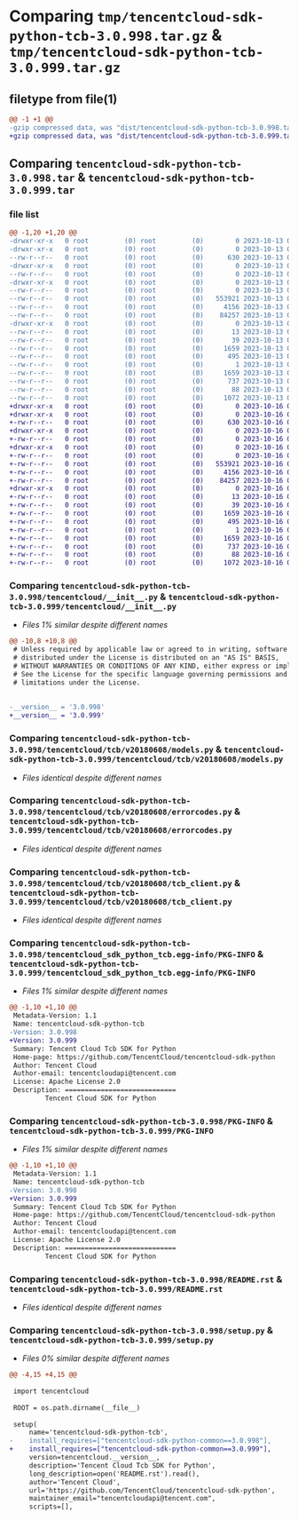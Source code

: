 # Comparing `tmp/tencentcloud-sdk-python-tcb-3.0.998.tar.gz` & `tmp/tencentcloud-sdk-python-tcb-3.0.999.tar.gz`

## filetype from file(1)

```diff
@@ -1 +1 @@
-gzip compressed data, was "dist/tencentcloud-sdk-python-tcb-3.0.998.tar", last modified: Fri Oct 13 00:36:37 2023, max compression
+gzip compressed data, was "dist/tencentcloud-sdk-python-tcb-3.0.999.tar", last modified: Mon Oct 16 00:35:48 2023, max compression
```

## Comparing `tencentcloud-sdk-python-tcb-3.0.998.tar` & `tencentcloud-sdk-python-tcb-3.0.999.tar`

### file list

```diff
@@ -1,20 +1,20 @@
-drwxr-xr-x   0 root         (0) root         (0)        0 2023-10-13 00:36:37.000000 tencentcloud-sdk-python-tcb-3.0.998/
-drwxr-xr-x   0 root         (0) root         (0)        0 2023-10-13 00:36:37.000000 tencentcloud-sdk-python-tcb-3.0.998/tencentcloud/
--rw-r--r--   0 root         (0) root         (0)      630 2023-10-13 00:36:36.000000 tencentcloud-sdk-python-tcb-3.0.998/tencentcloud/__init__.py
-drwxr-xr-x   0 root         (0) root         (0)        0 2023-10-13 00:36:37.000000 tencentcloud-sdk-python-tcb-3.0.998/tencentcloud/tcb/
--rw-r--r--   0 root         (0) root         (0)        0 2023-10-13 00:36:36.000000 tencentcloud-sdk-python-tcb-3.0.998/tencentcloud/tcb/__init__.py
-drwxr-xr-x   0 root         (0) root         (0)        0 2023-10-13 00:36:37.000000 tencentcloud-sdk-python-tcb-3.0.998/tencentcloud/tcb/v20180608/
--rw-r--r--   0 root         (0) root         (0)        0 2023-10-13 00:36:36.000000 tencentcloud-sdk-python-tcb-3.0.998/tencentcloud/tcb/v20180608/__init__.py
--rw-r--r--   0 root         (0) root         (0)   553921 2023-10-13 00:36:36.000000 tencentcloud-sdk-python-tcb-3.0.998/tencentcloud/tcb/v20180608/models.py
--rw-r--r--   0 root         (0) root         (0)     4156 2023-10-13 00:36:36.000000 tencentcloud-sdk-python-tcb-3.0.998/tencentcloud/tcb/v20180608/errorcodes.py
--rw-r--r--   0 root         (0) root         (0)    84257 2023-10-13 00:36:36.000000 tencentcloud-sdk-python-tcb-3.0.998/tencentcloud/tcb/v20180608/tcb_client.py
-drwxr-xr-x   0 root         (0) root         (0)        0 2023-10-13 00:36:37.000000 tencentcloud-sdk-python-tcb-3.0.998/tencentcloud_sdk_python_tcb.egg-info/
--rw-r--r--   0 root         (0) root         (0)       13 2023-10-13 00:36:37.000000 tencentcloud-sdk-python-tcb-3.0.998/tencentcloud_sdk_python_tcb.egg-info/top_level.txt
--rw-r--r--   0 root         (0) root         (0)       39 2023-10-13 00:36:37.000000 tencentcloud-sdk-python-tcb-3.0.998/tencentcloud_sdk_python_tcb.egg-info/requires.txt
--rw-r--r--   0 root         (0) root         (0)     1659 2023-10-13 00:36:37.000000 tencentcloud-sdk-python-tcb-3.0.998/tencentcloud_sdk_python_tcb.egg-info/PKG-INFO
--rw-r--r--   0 root         (0) root         (0)      495 2023-10-13 00:36:37.000000 tencentcloud-sdk-python-tcb-3.0.998/tencentcloud_sdk_python_tcb.egg-info/SOURCES.txt
--rw-r--r--   0 root         (0) root         (0)        1 2023-10-13 00:36:37.000000 tencentcloud-sdk-python-tcb-3.0.998/tencentcloud_sdk_python_tcb.egg-info/dependency_links.txt
--rw-r--r--   0 root         (0) root         (0)     1659 2023-10-13 00:36:37.000000 tencentcloud-sdk-python-tcb-3.0.998/PKG-INFO
--rw-r--r--   0 root         (0) root         (0)      737 2023-10-13 00:36:36.000000 tencentcloud-sdk-python-tcb-3.0.998/README.rst
--rw-r--r--   0 root         (0) root         (0)       88 2023-10-13 00:36:37.000000 tencentcloud-sdk-python-tcb-3.0.998/setup.cfg
--rw-r--r--   0 root         (0) root         (0)     1072 2023-10-13 00:36:36.000000 tencentcloud-sdk-python-tcb-3.0.998/setup.py
+drwxr-xr-x   0 root         (0) root         (0)        0 2023-10-16 00:35:48.000000 tencentcloud-sdk-python-tcb-3.0.999/
+drwxr-xr-x   0 root         (0) root         (0)        0 2023-10-16 00:35:48.000000 tencentcloud-sdk-python-tcb-3.0.999/tencentcloud/
+-rw-r--r--   0 root         (0) root         (0)      630 2023-10-16 00:35:48.000000 tencentcloud-sdk-python-tcb-3.0.999/tencentcloud/__init__.py
+drwxr-xr-x   0 root         (0) root         (0)        0 2023-10-16 00:35:48.000000 tencentcloud-sdk-python-tcb-3.0.999/tencentcloud/tcb/
+-rw-r--r--   0 root         (0) root         (0)        0 2023-10-16 00:35:48.000000 tencentcloud-sdk-python-tcb-3.0.999/tencentcloud/tcb/__init__.py
+drwxr-xr-x   0 root         (0) root         (0)        0 2023-10-16 00:35:48.000000 tencentcloud-sdk-python-tcb-3.0.999/tencentcloud/tcb/v20180608/
+-rw-r--r--   0 root         (0) root         (0)        0 2023-10-16 00:35:48.000000 tencentcloud-sdk-python-tcb-3.0.999/tencentcloud/tcb/v20180608/__init__.py
+-rw-r--r--   0 root         (0) root         (0)   553921 2023-10-16 00:35:48.000000 tencentcloud-sdk-python-tcb-3.0.999/tencentcloud/tcb/v20180608/models.py
+-rw-r--r--   0 root         (0) root         (0)     4156 2023-10-16 00:35:48.000000 tencentcloud-sdk-python-tcb-3.0.999/tencentcloud/tcb/v20180608/errorcodes.py
+-rw-r--r--   0 root         (0) root         (0)    84257 2023-10-16 00:35:48.000000 tencentcloud-sdk-python-tcb-3.0.999/tencentcloud/tcb/v20180608/tcb_client.py
+drwxr-xr-x   0 root         (0) root         (0)        0 2023-10-16 00:35:48.000000 tencentcloud-sdk-python-tcb-3.0.999/tencentcloud_sdk_python_tcb.egg-info/
+-rw-r--r--   0 root         (0) root         (0)       13 2023-10-16 00:35:48.000000 tencentcloud-sdk-python-tcb-3.0.999/tencentcloud_sdk_python_tcb.egg-info/top_level.txt
+-rw-r--r--   0 root         (0) root         (0)       39 2023-10-16 00:35:48.000000 tencentcloud-sdk-python-tcb-3.0.999/tencentcloud_sdk_python_tcb.egg-info/requires.txt
+-rw-r--r--   0 root         (0) root         (0)     1659 2023-10-16 00:35:48.000000 tencentcloud-sdk-python-tcb-3.0.999/tencentcloud_sdk_python_tcb.egg-info/PKG-INFO
+-rw-r--r--   0 root         (0) root         (0)      495 2023-10-16 00:35:48.000000 tencentcloud-sdk-python-tcb-3.0.999/tencentcloud_sdk_python_tcb.egg-info/SOURCES.txt
+-rw-r--r--   0 root         (0) root         (0)        1 2023-10-16 00:35:48.000000 tencentcloud-sdk-python-tcb-3.0.999/tencentcloud_sdk_python_tcb.egg-info/dependency_links.txt
+-rw-r--r--   0 root         (0) root         (0)     1659 2023-10-16 00:35:48.000000 tencentcloud-sdk-python-tcb-3.0.999/PKG-INFO
+-rw-r--r--   0 root         (0) root         (0)      737 2023-10-16 00:35:48.000000 tencentcloud-sdk-python-tcb-3.0.999/README.rst
+-rw-r--r--   0 root         (0) root         (0)       88 2023-10-16 00:35:48.000000 tencentcloud-sdk-python-tcb-3.0.999/setup.cfg
+-rw-r--r--   0 root         (0) root         (0)     1072 2023-10-16 00:35:48.000000 tencentcloud-sdk-python-tcb-3.0.999/setup.py
```

### Comparing `tencentcloud-sdk-python-tcb-3.0.998/tencentcloud/__init__.py` & `tencentcloud-sdk-python-tcb-3.0.999/tencentcloud/__init__.py`

 * *Files 1% similar despite different names*

```diff
@@ -10,8 +10,8 @@
 # Unless required by applicable law or agreed to in writing, software
 # distributed under the License is distributed on an "AS IS" BASIS,
 # WITHOUT WARRANTIES OR CONDITIONS OF ANY KIND, either express or implied.
 # See the License for the specific language governing permissions and
 # limitations under the License.
 
 
-__version__ = '3.0.998'
+__version__ = '3.0.999'
```

### Comparing `tencentcloud-sdk-python-tcb-3.0.998/tencentcloud/tcb/v20180608/models.py` & `tencentcloud-sdk-python-tcb-3.0.999/tencentcloud/tcb/v20180608/models.py`

 * *Files identical despite different names*

### Comparing `tencentcloud-sdk-python-tcb-3.0.998/tencentcloud/tcb/v20180608/errorcodes.py` & `tencentcloud-sdk-python-tcb-3.0.999/tencentcloud/tcb/v20180608/errorcodes.py`

 * *Files identical despite different names*

### Comparing `tencentcloud-sdk-python-tcb-3.0.998/tencentcloud/tcb/v20180608/tcb_client.py` & `tencentcloud-sdk-python-tcb-3.0.999/tencentcloud/tcb/v20180608/tcb_client.py`

 * *Files identical despite different names*

### Comparing `tencentcloud-sdk-python-tcb-3.0.998/tencentcloud_sdk_python_tcb.egg-info/PKG-INFO` & `tencentcloud-sdk-python-tcb-3.0.999/tencentcloud_sdk_python_tcb.egg-info/PKG-INFO`

 * *Files 1% similar despite different names*

```diff
@@ -1,10 +1,10 @@
 Metadata-Version: 1.1
 Name: tencentcloud-sdk-python-tcb
-Version: 3.0.998
+Version: 3.0.999
 Summary: Tencent Cloud Tcb SDK for Python
 Home-page: https://github.com/TencentCloud/tencentcloud-sdk-python
 Author: Tencent Cloud
 Author-email: tencentcloudapi@tencent.com
 License: Apache License 2.0
 Description: ============================
         Tencent Cloud SDK for Python
```

### Comparing `tencentcloud-sdk-python-tcb-3.0.998/PKG-INFO` & `tencentcloud-sdk-python-tcb-3.0.999/PKG-INFO`

 * *Files 1% similar despite different names*

```diff
@@ -1,10 +1,10 @@
 Metadata-Version: 1.1
 Name: tencentcloud-sdk-python-tcb
-Version: 3.0.998
+Version: 3.0.999
 Summary: Tencent Cloud Tcb SDK for Python
 Home-page: https://github.com/TencentCloud/tencentcloud-sdk-python
 Author: Tencent Cloud
 Author-email: tencentcloudapi@tencent.com
 License: Apache License 2.0
 Description: ============================
         Tencent Cloud SDK for Python
```

### Comparing `tencentcloud-sdk-python-tcb-3.0.998/README.rst` & `tencentcloud-sdk-python-tcb-3.0.999/README.rst`

 * *Files identical despite different names*

### Comparing `tencentcloud-sdk-python-tcb-3.0.998/setup.py` & `tencentcloud-sdk-python-tcb-3.0.999/setup.py`

 * *Files 0% similar despite different names*

```diff
@@ -4,15 +4,15 @@
 
 import tencentcloud
 
 ROOT = os.path.dirname(__file__)
 
 setup(
     name='tencentcloud-sdk-python-tcb',
-    install_requires=["tencentcloud-sdk-python-common==3.0.998"],
+    install_requires=["tencentcloud-sdk-python-common==3.0.999"],
     version=tencentcloud.__version__,
     description='Tencent Cloud Tcb SDK for Python',
     long_description=open('README.rst').read(),
     author='Tencent Cloud',
     url='https://github.com/TencentCloud/tencentcloud-sdk-python',
     maintainer_email="tencentcloudapi@tencent.com",
     scripts=[],
```

